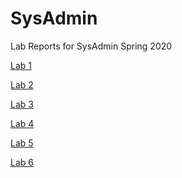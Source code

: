 # SysAdmin
Lab Reports for SysAdmin Spring 2020

<a href="https://github.com/shealanclark/SysAdmin/tree/master/Lab%201">Lab 1</a>

<a href="https://github.com/shealanclark/SysAdmin/tree/master/Lab2">Lab 2</a>

<a href="https://github.com/shealanclark/SysAdmin/tree/master/Lab%203">Lab 3</a>

<a href="https://github.com/shealanclark/SysAdmin/tree/master/Lab%204">Lab 4</a>

<a href="https://github.com/shealanclark/SysAdmin/tree/master/Lab%205">Lab 5</a>

<a href="https://github.com/shealanclark/SysAdmin/tree/master/Lab%206">Lab 6</a>
